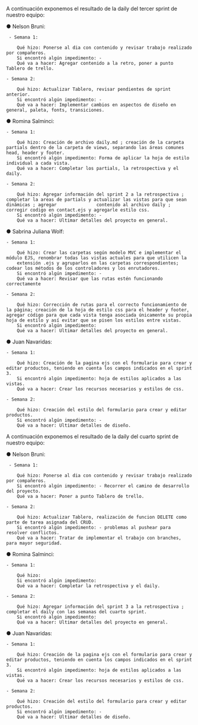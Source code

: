 A continuación exponemos el resultado de la daily del tercer sprint de nuestro equipo:
        
● Nelson Bruni: 

     - Semana 1: 
     
        Qué hizo: Ponerse al dia con contenido y revisar trabajo realizado por compañeros. 
        Si encontró algún impedimento: -
        Qué va a hacer: Agregar contenido a la retro, poner a punto Tablero de trello.
        
    - Semana 2:
    
        Qué hizo: Actualizar Tablero, revisar pendientes de sprint anterior.
        Si encontró algún impedimento: -
        Qué va a hacer: Implementar cambios en aspectos de diseño en general, paleta, fonts, transiciones. 
        
        
● Romina Salminci:

    - Semana 1: 
    
        Qué hizo: Creación de archivo daily.md ; creación de la carpeta partials dentro de la carpeta de views, separando las áreas comunes head, header y footer.
        Si encontró algún impedimento: Forma de aplicar la hoja de estilo individual a cada vista.
        Qué va a hacer: Completar los partials, la retrospectiva y el daily.
        
    - Semana 2:
    
        Qué hizo: Agregar información del sprint 2 a la retrospectiva ; completar la areas de partials y actualizar las vistas para que sean dinámicas ; agregar               contenido al archivo daily ; corregir codigo en contact.ejs y agregarle estilo css.
        Si encontró algún impedimento: -
        Qué va a hacer: Ultimar detalles del proyecto en general.
        
        
● Sabrina Juliana Wolf: 

    - Semana 1: 
    
        Qué hizo: Crear las carpetas según modelo MVC e implementar el módulo EJS, renombrar todas las vistas actuales para que utilicen la
        extensión .ejs y agruparlos en las carpetas correspondientes; codear los métodos de los controladores y los enrutadores.
        Si encontró algún impedimento: -
        Qué va a hacer: Revisar que las rutas estén funcionando correctamente
        
    - Semana 2:
    
        Qué hizo: Corrección de rutas para el correcto funcionamiento de la página; creación de la hoja de estilo css para el header y footer, agregar código para que cada vista tenga asociada únicamente su propia hoja de estilo y así evitar que se pisen los estilos entre vistas. 
        Si encontró algún impedimento: 
        Qué va a hacer: Ultimar detalles del proyecto en general.
        
        
● Juan Navaridas: 

    - Semana 1: 
    
        Qué hizo: Creación de la pagina ejs con el formulario para crear y editar productos, teniendo en cuenta los campos indicados en el sprint 3. 
        Si encontró algún impedimento: hoja de estilos aplicados a las vistas.
        Qué va a hacer: Crear los recursos necesarios y estilos de css.
        
    - Semana 2:
    
        Qué hizo: Creación del estilo del formulario para crear y editar productos.
        Si encontró algún impedimento: -
        Qué va a hacer: Ultimar detalles de diseño.


A continuación exponemos el resultado de la daily del cuarto sprint de nuestro equipo:
        
● Nelson Bruni: 

     - Semana 1: 
     
        Qué hizo: Ponerse al dia con contenido y revisar trabajo realizado por compañeros. 
        Si encontró algún impedimento: - Recorrer el camino de desarrollo del proyecto.
        Qué va a hacer: Poner a punto Tablero de trello.
        
    - Semana 2:
    
        Qué hizo: Actualizar Tablero, realización de funcion DELETE como parte de tarea asignada del CRUD. 
        Si encontró algún impedimento: - problemas al pushear para resolver conflictos.
        Qué va a hacer: Tratar de implementar el trabajo con branches, para mayor seguridad.
        
        
● Romina Salminci:

    - Semana 1: 
    
        Qué hizo: 
        Si encontró algún impedimento: 
        Qué va a hacer: Completar la retrospectiva y el daily.
        
    - Semana 2:
    
        Qué hizo: Agregar información del sprint 3 a la retrospectiva ; completar el daily con las semanas del cuarto sprint.
        Si encontró algún impedimento: 
        Qué va a hacer: Ultimar detalles del proyecto en general.
        
        
● Juan Navaridas: 

    - Semana 1: 
    
        Qué hizo: Creación de la pagina ejs con el formulario para crear y editar productos, teniendo en cuenta los campos indicados en el sprint 3. 
        Si encontró algún impedimento: hoja de estilos aplicados a las vistas.
        Qué va a hacer: Crear los recursos necesarios y estilos de css.
        
    - Semana 2:
    
        Qué hizo: Creación del estilo del formulario para crear y editar productos.
        Si encontró algún impedimento: -
        Qué va a hacer: Ultimar detalles de diseño.
